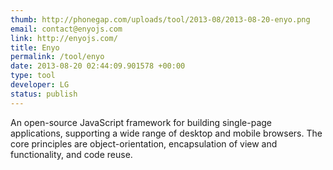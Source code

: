 ```yaml
--- 
thumb: http://phonegap.com/uploads/tool/2013-08/2013-08-20-enyo.png
email: contact@enyojs.com
link: http://enyojs.com/
title: Enyo
permalink: /tool/enyo
date: 2013-08-20 02:44:09.901578 +00:00
type: tool
developer: LG
status: publish
---
```


An open-source JavaScript framework for building single-page applications, supporting a wide range of desktop and mobile browsers. The core principles are object-orientation, encapsulation of view and functionality, and code reuse. 
